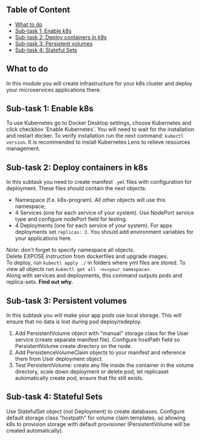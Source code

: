 ## Table of Content

- [What to do](#what-to-do)
- [Sub-task 1: Enable k8s](#sub-task-1--enable-k8s)
- [Sub-task 2: Deploy containers in k8s](#sub-task-2--deploy-containers-in-k8s)
- [Sub-task 3: Persistent volumes](#sub-task-3--persistent-volumes)
- [Sub-task 4: Stateful Sets](#sub-task-4--stateful-sets)

## What to do
In this module you will create infrastructure for your k8s cluster and deploy your microservices applications there.

## Sub-task 1: Enable k8s
To use Kubernetes go to Docker Desktop settings, choose Kubernetes and click checkbox 'Enable Kubernetes'. You will need to wait for the installation and restart docker.
To verify installation run the next command: `kubectl version`.
It is recommended to install Kubernetes Lens to relieve resources management.

## Sub-task 2: Deploy containers in k8s
In this subtask you need to create manifest `.yml` files with configuration for deployment. These files should contain the next objects:
- Namespace (f.e. k8s-program). All other objects will use this namespace;
- 4 Services (one for each service of your system). Use NodePort service type and configure nodePort field for testing.
- 4 Deployments (one for each service of your system). For apps deployments set `replicas: 2`. You should add environment variables for your applications here.

_Note_: don't forget to specify namespace all objects. <br>
Delete EXPOSE instruction from dockerfiles and upgrade images. <br>
To deploy, run `kubectl apply ./` in folders where yml files are stored.
To view all objects run `kubectl get all -n=<your_namespace>`. <br>
Along with services and deployments, this command outputs pods and replica-sets. **Find out why.**

## Sub-task 3: Persistent volumes
In this subtask you will make your app pods use local storage. This will ensure that no data is lost during pod deploy/redeploy.
1. Add PersistentVolume object with "manual" storage class for the User service (create separate manifest file). Configure hostPath field so PersistentVolume create directory on the node.
2. Add PersistenceVolumeClaim objects to your manifest and reference them from User deployment object.
3. Test PersistentVolume: create any file inside the container in the volume directory, scale down deployment or delete pod, let replicaset automatically create pod, ensure that file still exists.

## Sub-task 4: Stateful Sets
Use StatefulSet object (not Deployment) to create databases. 
Configure default storage class "hostpath" for volume claim templates, so allowing k8s to provision storage with default provisioner (PersistentVolume will be created automatically).
